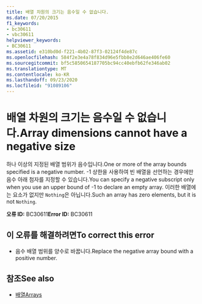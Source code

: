```yaml
---
title: 배열 차원의 크기는 음수일 수 없습니다.
ms.date: 07/20/2015
f1_keywords:
- bc30611
- vbc30611
helpviewer_keywords:
- BC30611
ms.assetid: e310bd0d-f221-4b02-87f3-02124f4de87c
ms.openlocfilehash: 584f2e3e4a78f834d96e5fbb8e2d646ae406fe60
ms.sourcegitcommit: bf5c5850654187705bc94cc40ebfb62fe346ab02
ms.translationtype: MT
ms.contentlocale: ko-KR
ms.lasthandoff: 09/23/2020
ms.locfileid: "91089106"
---
```

# <a name="array-dimensions-cannot-have-a-negative-size"></a><span data-ttu-id="33a53-102">배열 차원의 크기는 음수일 수 없습니다.</span><span class="sxs-lookup"><span data-stu-id="33a53-102">Array dimensions cannot have a negative size</span></span>

<span data-ttu-id="33a53-103">하나 이상의 지정된 배열 범위가 음수입니다.</span><span class="sxs-lookup"><span data-stu-id="33a53-103">One or more of the array bounds specified is a negative number.</span></span> <span data-ttu-id="33a53-104">-1 상한을 사용하여 빈 배열을 선언하는 경우에만 음수 아래 첨자를 지정할 수 있습니다.</span><span class="sxs-lookup"><span data-stu-id="33a53-104">You can specify a negative subscript only when you use an upper bound of -1 to declare an empty array.</span></span> <span data-ttu-id="33a53-105">이러한 배열에는 요소가 없지만 `Nothing`은 아닙니다.</span><span class="sxs-lookup"><span data-stu-id="33a53-105">Such an array has zero elements, but it is not `Nothing`.</span></span>  
  
 <span data-ttu-id="33a53-106">**오류 ID:** BC30611</span><span class="sxs-lookup"><span data-stu-id="33a53-106">**Error ID:** BC30611</span></span>  
  
## <a name="to-correct-this-error"></a><span data-ttu-id="33a53-107">이 오류를 해결하려면</span><span class="sxs-lookup"><span data-stu-id="33a53-107">To correct this error</span></span>  
  
- <span data-ttu-id="33a53-108">음수 배열 범위를 양수로 바꿉니다.</span><span class="sxs-lookup"><span data-stu-id="33a53-108">Replace the negative array bound with a positive number.</span></span>  
  
## <a name="see-also"></a><span data-ttu-id="33a53-109">참조</span><span class="sxs-lookup"><span data-stu-id="33a53-109">See also</span></span>

- [<span data-ttu-id="33a53-110">배열</span><span class="sxs-lookup"><span data-stu-id="33a53-110">Arrays</span></span>](../programming-guide/language-features/arrays/index.md)
